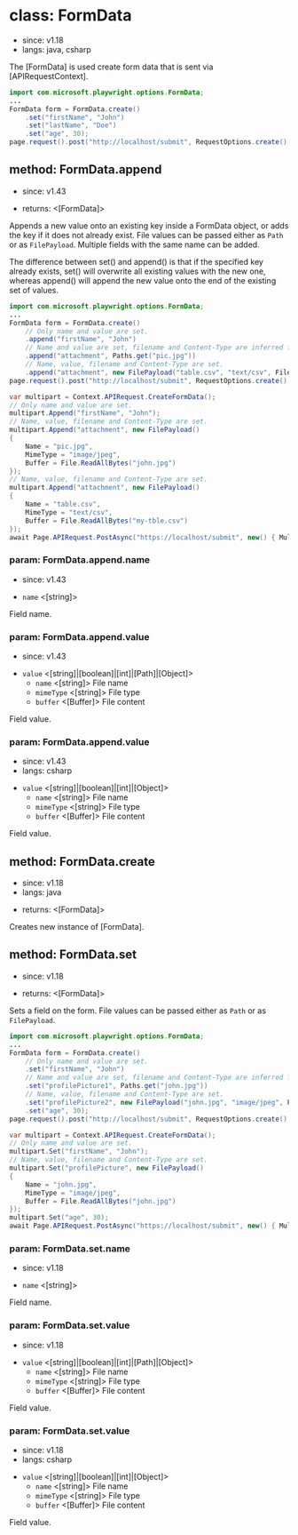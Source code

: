 # class: FormData
* since: v1.18
* langs: java, csharp

The [FormData] is used create form data that is sent via [APIRequestContext].

```java
import com.microsoft.playwright.options.FormData;
...
FormData form = FormData.create()
    .set("firstName", "John")
    .set("lastName", "Doe")
    .set("age", 30);
page.request().post("http://localhost/submit", RequestOptions.create().setForm(form));
```

## method: FormData.append
* since: v1.43
- returns: <[FormData]>

Appends a new value onto an existing key inside a FormData object, or adds the key if it
does not already exist. File values can be passed either as `Path` or as `FilePayload`.
Multiple fields with the same name can be added.

The difference between set() and append() is that if the specified key already exists,
set() will overwrite all existing values with the new one, whereas append() will append
the new value onto the end of the existing set of values.

```java
import com.microsoft.playwright.options.FormData;
...
FormData form = FormData.create()
    // Only name and value are set.
    .append("firstName", "John")
    // Name and value are set, filename and Content-Type are inferred from the file path.
    .append("attachment", Paths.get("pic.jpg"))
    // Name, value, filename and Content-Type are set.
    .append("attachment", new FilePayload("table.csv", "text/csv", Files.readAllBytes(Paths.get("my-tble.csv"))));
page.request().post("http://localhost/submit", RequestOptions.create().setForm(form));
```

```csharp
var multipart = Context.APIRequest.CreateFormData();
// Only name and value are set.
multipart.Append("firstName", "John");
// Name, value, filename and Content-Type are set.
multipart.Append("attachment", new FilePayload()
{
    Name = "pic.jpg",
    MimeType = "image/jpeg",
    Buffer = File.ReadAllBytes("john.jpg")
});
// Name, value, filename and Content-Type are set.
multipart.Append("attachment", new FilePayload()
{
    Name = "table.csv",
    MimeType = "text/csv",
    Buffer = File.ReadAllBytes("my-tble.csv")
});
await Page.APIRequest.PostAsync("https://localhost/submit", new() { Multipart = multipart });
```

### param: FormData.append.name
* since: v1.43
- `name` <[string]>

Field name.

### param: FormData.append.value
* since: v1.43
- `value` <[string]|[boolean]|[int]|[Path]|[Object]>
  - `name` <[string]> File name
  - `mimeType` <[string]> File type
  - `buffer` <[Buffer]> File content

Field value.

### param: FormData.append.value
* since: v1.43
* langs: csharp
- `value` <[string]|[boolean]|[int]|[Object]>
  - `name` <[string]> File name
  - `mimeType` <[string]> File type
  - `buffer` <[Buffer]> File content

Field value.

## method: FormData.create
* since: v1.18
* langs: java
- returns: <[FormData]>

Creates new instance of [FormData].

## method: FormData.set
* since: v1.18
- returns: <[FormData]>

Sets a field on the form. File values can be passed either as `Path` or as `FilePayload`.

```java
import com.microsoft.playwright.options.FormData;
...
FormData form = FormData.create()
    // Only name and value are set.
    .set("firstName", "John")
    // Name and value are set, filename and Content-Type are inferred from the file path.
    .set("profilePicture1", Paths.get("john.jpg"))
    // Name, value, filename and Content-Type are set.
    .set("profilePicture2", new FilePayload("john.jpg", "image/jpeg", Files.readAllBytes(Paths.get("john.jpg"))))
    .set("age", 30);
page.request().post("http://localhost/submit", RequestOptions.create().setForm(form));
```

```csharp
var multipart = Context.APIRequest.CreateFormData();
// Only name and value are set.
multipart.Set("firstName", "John");
// Name, value, filename and Content-Type are set.
multipart.Set("profilePicture", new FilePayload()
{
    Name = "john.jpg",
    MimeType = "image/jpeg",
    Buffer = File.ReadAllBytes("john.jpg")
});
multipart.Set("age", 30);
await Page.APIRequest.PostAsync("https://localhost/submit", new() { Multipart = multipart });
```

### param: FormData.set.name
* since: v1.18
- `name` <[string]>

Field name.

### param: FormData.set.value
* since: v1.18
- `value` <[string]|[boolean]|[int]|[Path]|[Object]>
  - `name` <[string]> File name
  - `mimeType` <[string]> File type
  - `buffer` <[Buffer]> File content

Field value.

### param: FormData.set.value
* since: v1.18
* langs: csharp
- `value` <[string]|[boolean]|[int]|[Object]>
  - `name` <[string]> File name
  - `mimeType` <[string]> File type
  - `buffer` <[Buffer]> File content

Field value.
